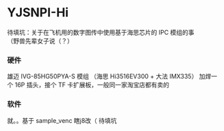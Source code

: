 # YJSNPI-Hi
待填坑：关于在飞机用的数字图传中使用基于海思芯片的 IPC 模组的事  
（野兽先辈女子说（？）

### 硬件
雄迈 IVG-85HG50PYA-S 模组 （海思 Hi3516EV300 + 大法 IMX335）
加焊一个 16P 插头，接个 TF 卡扩展板，一般同一家淘宝店都有卖的

### 软件
就。。基于 sample_venc 瞎j8改（
待填坑
